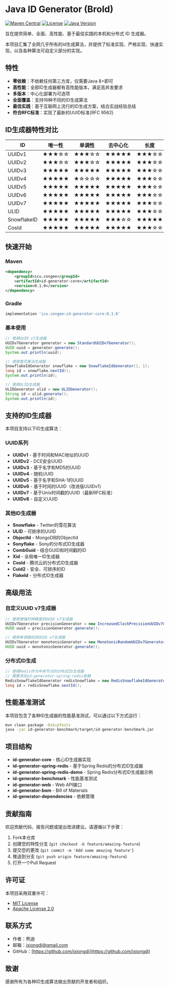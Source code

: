 # Java ID Generator (BroId)

[![Maven Central](https://img.shields.io/maven-central/v/icu.congee/id-generator-core.svg)](https://search.maven.org/search?q=g:icu.congee%20AND%20a:id-generator-core)
[![License](https://img.shields.io/badge/license-MIT%20AND%20Apache--2.0-blue.svg)](LICENSE)
[![Java Version](https://img.shields.io/badge/Java-8%2B-blue.svg)](https://www.oracle.com/java/technologies/javase/javase-jdk8-downloads.html)

旨在提供简单、全面、高性能、基于最佳实践的本机和分布式 ID 生成器。

本项目汇集了全网几乎所有的Id生成算法，并提供了标准实现、严格实现、快速实现，以及各种算法可自定义部分的实现。

## 特性

- **零依赖**：不依赖任何第三方库，仅需要Java 8+即可
- **高性能**：全部ID生成器都有高性能版本，满足高并发要求
- **多版本**：中心化部署为可选项
- **全面覆盖**：支持16种不同的ID生成算法
- **最佳实践**：基于互联网上流行的ID生成方案，结合实战经验总结
- **符合RFC标准**：实现了最新的UUID标准(RFC 9562)

## ID生成器特性对比

| ID          | 唯一性 | 单调性 | 去中心化 | 长度 | 可靠性 | 性能 | 不可猜测性 | 业务含义 | 易用性 | 可使用年限 | 隐私性 | 随机性 |
|-------------|---------|---------|-----------|--------|---------|--------|-------------|-----------|---------|------------|---------|----------|
| UUIDv1      | ★★★☆☆    | ★★★☆☆    | ★★★★★      | ★★★☆☆   | ★★★★☆    | ★★★★★   | ★★☆☆☆      | ★☆☆☆☆    | ★★★★☆  | ★★★★★     | ★☆☆☆☆  | ★★☆☆☆   |
| UUIDv2      | ★★★☆☆    | ★★★☆☆    | ★★★★★      | ★★★☆☆   | ★★★★☆    | ★★★★★   | ★★☆☆☆      | ★★☆☆☆    | ★★★★☆  | ★★★★★     | ★☆☆☆☆  | ★★☆☆☆   |
| UUIDv3      | ★★★★★    | ★★★★★    | ★★★★★      | ★★★☆☆   | ★★★★★    | ★★★★★   | ★★★☆☆      | ★★★☆☆    | ★★★★★  | ★★★★★     | ★★★☆☆  | ★★★☆☆   |
| UUIDv4      | ★★★★★    | ★☆☆☆☆    | ★★★★★      | ★★★☆☆   | ★★★★★    | ★★★★★   | ★★★★★      | ★☆☆☆☆    | ★★★★★  | ★★★★★     | ★★★★★  | ★★★★★   |
| UUIDv5      | ★★★★★    | ★★★★★    | ★★★★★      | ★★★☆☆   | ★★★★★    | ★★★★★   | ★★★☆☆      | ★★★☆☆    | ★★★★★  | ★★★★★     | ★★★☆☆  | ★★★☆☆   |
| UUIDv6      | ★★★★★    | ★★★★★    | ★★★★★      | ★★★☆☆   | ★★★★★    | ★★★★★   | ★★★☆☆      | ★★☆☆☆    | ★★★★☆  | ★★★★★     | ★★☆☆☆  | ★★★☆☆   |
| UUIDv7      | ★★★★★    | ★★★★★    | ★★★★★      | ★★★☆☆   | ★★★★★    | ★★★★★   | ★★★★☆      | ★★☆☆☆    | ★★★★★  | ★★★★★     | ★★★★☆  | ★★★★☆   |
| ULID        | ★★★★★    | ★★★★★    | ★★★★★      | ★★★☆☆   | ★★★★★    | ★★★★★   | ★★★★☆      | ★★☆☆☆    | ★★★★★  | ★★★★★     | ★★★★☆  | ★★★★☆   |
| SnowflakeID | ★★★★★    | ★★★★★    | ★★★☆☆      | ★★★★★   | ★★★★☆    | ★★★★★   | ★★★☆☆      | ★★★★☆    | ★★★☆☆  | ★★★★☆     | ★★★☆☆  | ★★★☆☆   |
| CosId       | ★★★★★    | ★★★★★    | ★★★★★      | ★★★☆☆   | ★★★★★    | ★★★★★   | ★★★★☆      | ★★★★☆    | ★★★★★  | ★★★★★     | ★★★★☆  | ★★★★☆   |

## 快速开始

### Maven

```xml
<dependency>
    <groupId>icu.congee</groupId>
    <artifactId>id-generator-core</artifactId>
    <version>0.1.0</version>
</dependency>
```

### Gradle

```groovy
implementation 'icu.congee:id-generator-core:0.1.0'
```

### 基本使用

```java
// 使用UUID v7生成器
UUIDv7Generator generator = new StandardUUIDv7Generator();
UUID uuid = generator.generate();
System.out.println(uuid);

// 使用雪花算法生成器
SnowflakeIdGenerator snowflake = new SnowflakeIdGenerator(1, 1);
long id = snowflake.nextId();
System.out.println(id);

// 使用ULID生成器
ULIDGenerator ulid = new ULIDGenerator();
String id = ulid.generate();
System.out.println(id);
```

## 支持的ID生成器

本项目支持以下ID生成算法：

### UUID系列
- **UUIDv1** - 基于时间和MAC地址的UUID
- **UUIDv2** - DCE安全UUID
- **UUIDv3** - 基于名字和MD5的UUID
- **UUIDv4** - 随机UUID
- **UUIDv5** - 基于名字和SHA-1的UUID
- **UUIDv6** - 基于时间的UUID（改进版UUIDv1）
- **UUIDv7** - 基于Unix时间戳的UUID（最新RFC标准）
- **UUIDv8** - 自定义UUID

### 其他ID生成器
- **Snowflake** - Twitter的雪花算法
- **ULID** - 可排序的UUID
- **ObjectId** - MongoDB的ObjectId
- **Sonyflake** - Sony的分布式ID生成器
- **CombGuid** - 结合GUID和时间戳的ID
- **Xid** - 全局唯一ID生成器
- **CosId** - 腾讯云的分布式ID生成器
- **Cuid2** - 安全、可排序的ID
- **FlakeId** - 分布式ID生成器

## 高级用法

### 自定义UUID v7生成器

```java
// 使用增强时钟精度的UUID v7生成器
UUIDv7Generator precisionGenerator = new IncreasedClockPrecisionUUIDv7Generator();
UUID uuid = precisionGenerator.generate();

// 使用单调随机的UUID v7生成器
UUIDv7Generator monotonicGenerator = new MonotonicRandomUUIDv7Generator();
UUID uuid = monotonicGenerator.generate();
```

### 分布式ID生成

```java
// 使用Redis作为中央节点的分布式ID生成器
// 需要添加id-generator-spring-redis依赖
RedisSnowflakeIdGenerator redisSnowflake = new RedisSnowflakeIdGenerator(redisTemplate);
long id = redisSnowflake.nextId();
```

## 性能基准测试

本项目包含了各种ID生成器的性能基准测试，可以通过以下方式运行：

```bash
mvn clean package -DskipTests
java -jar id-generator-benchmark/target/id-generator-benchmark.jar
```

## 项目结构

- **id-generator-core** - 核心ID生成器实现
- **id-generator-spring-redis** - 基于Spring Redis的分布式ID生成器
- **id-generator-spring-redis-demo** - Spring Redis分布式ID生成器示例
- **id-generator-benchmark** - 性能基准测试
- **id-generator-web** - Web API接口
- **id-generator-bom** - Bill of Materials
- **id-generator-dependencies** - 依赖管理

## 贡献指南

欢迎贡献代码、报告问题或提出改进建议。请遵循以下步骤：

1. Fork本仓库
2. 创建您的特性分支 (`git checkout -b feature/amazing-feature`)
3. 提交您的更改 (`git commit -m 'Add some amazing feature'`)
4. 推送到分支 (`git push origin feature/amazing-feature`)
5. 打开一个Pull Request

## 许可证

本项目采用双重许可：

- [MIT License](LICENSE)
- [Apache License 2.0](LICENSE-APACHE)

## 联系方式

- 作者：熊迪
- 邮箱：ixiongdi@gmail.com
- GitHub：[https://github.com/ixiongdi](https://github.com/ixiongdi)

## 致谢

感谢所有为各种ID生成算法做出贡献的开发者和组织。